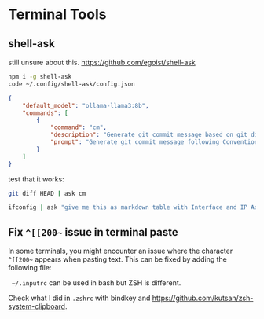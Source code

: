 # Terminal Tools


## shell-ask
still unsure about this. 
https://github.com/egoist/shell-ask

```bash
npm i -g shell-ask
code ~/.config/shell-ask/config.json
```


```json
{
    "default_model": "ollama-llama3:8b",
    "commands": [
        {
            "command": "cm",
            "description": "Generate git commit message based on git diff output",
            "prompt": "Generate git commit message following Conventional Commits specification based on the git diff output in stdin\nYou must return a commit message only, without any other text or quotes."
        }
    ]
}
```

test that it works:
```bash
git diff HEAD | ask cm

ifconfig | ask "give me this as markdown table with Interface and IP Address"

```

## Fix `^[[200~` issue in terminal paste

In some terminals, you might encounter an issue where the character `^[[200~` appears when pasting text. This can be fixed by adding the following file:


` ~/.inputrc` can be used in bash but ZSH is different.

Check what I did in `.zshrc` with bindkey and https://github.com/kutsan/zsh-system-clipboard.



